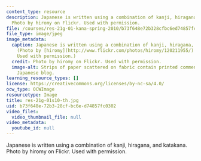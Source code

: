 ```yaml
---
content_type: resource
description: Japanese is written using a combination of kanji, hiragana, and katakana.
  Photo by hiromy on Flickr. Used with permission.
file: /courses/res-21g-01-kana-spring-2010/b73f648e72b328cfbc6ed74857fc0302_res-21g-01s10-th.jpg
file_type: image/jpeg
image_metadata:
  caption: Japanese is written using a combination of kanji, hiragana, and katakana.
    (Photo by [hiromy](http://www.flickr.com/photos/hiromy/120211955/) on Flickr.
    Used with permission.)
  credit: Photo by hiromy on Flickr. Used with permission.
  image-alt: Strips of paper scattered on fabric contain printed comments  from a
    Japanese blog.
learning_resource_types: []
license: https://creativecommons.org/licenses/by-nc-sa/4.0/
ocw_type: OCWImage
resourcetype: Image
title: res-21g-01s10-th.jpg
uid: b73f648e-72b3-28cf-bc6e-d74857fc0302
video_files:
  video_thumbnail_file: null
video_metadata:
  youtube_id: null
---
```

Japanese is written using a combination of kanji, hiragana, and katakana. Photo by hiromy on Flickr. Used with permission.
